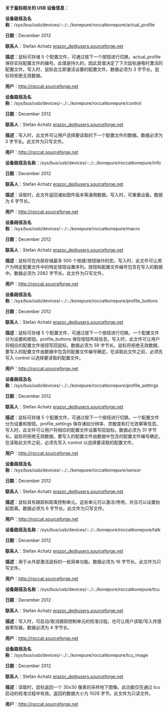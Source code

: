 **关于鼠标相关的 USB 设备信息：**

**设备路径及名称**：/sys/bus/usb/devices/<busnum>-<devnum>:<config num>.<interface num>/<hid-bus>:<vendor-id>:<product-id>.<num>/konepure/roccatkonepure<minor>/actual_profile

**日期**：December 2012

**联系人**：Stefan Achatz <erazor_de@users.sourceforge.net>

**描述**：鼠标可存储 5 个配置文件，可通过按下一个按钮进行切换。actual_profile 保存实际配置文件的编号。此值是持久的，因此其值决定了下次鼠标通电时激活的配置文件。写入时，鼠标会立即激活设置的配置文件。数据必须为 3 字节长。鼠标将拒绝无效数据。

**用户**：http://roccat.sourceforge.net

**设备路径及名称**：/sys/bus/usb/devices/<busnum>-<devnum>:<config num>.<interface num>/<hid-bus>:<vendor-id>:<product-id>.<num>/konepure/roccatkonepure<minor>/control

**日期**：December 2012

**联系人**：Stefan Achatz <erazor_de@users.sourceforge.net>

**描述**：写入时，此文件可让用户选择要读取的下一个配置文件的数据。数据必须为 3 字节长。此文件为只写文件。

**用户**：http://roccat.sourceforge.net

**设备路径及名称**：/sys/bus/usb/devices/<busnum>-<devnum>:<config num>.<interface num>/<hid-bus>:<vendor-id>:<product-id>.<num>/konepure/roccatkonepure<minor>/info

**日期**：December 2012

**联系人**：Stefan Achatz <erazor_de@users.sourceforge.net>

**描述**：读取时，此文件返回诸如固件版本等通用数据。写入时，可重置设备。数据为 6 字节长。

**用户**：http://roccat.sourceforge.net

**设备路径及名称**：/sys/bus/usb/devices/<busnum>-<devnum>:<config num>.<interface num>/<hid-bus>:<vendor-id>:<product-id>.<num>/konepure/roccatkonepure<minor>/macro

**日期**：December 2012

**联系人**：Stefan Achatz <erazor_de@users.sourceforge.net>

**描述**：鼠标可在内部存储最多 500 个按键/按钮操作的宏。写入时，此文件可让用户为特定配置文件中的特定按钮设置序列。按钮和配置文件编号包含在写入的数据中。数据必须为 2082 字节长。此文件为只写文件。

**用户**：http://roccat.sourceforge.net

**设备路径及名称**：/sys/bus/usb/devices/<busnum>-<devnum>:<config num>.<interface num>/<hid-bus>:<vendor-id>:<product-id>.<num>/konepure/roccatkonepure<minor>/profile_buttons

**日期**：December 2012

**联系人**：Stefan Achatz <erazor_de@users.sourceforge.net>

**描述**：鼠标可存储 5 个配置文件，可通过按下一个按钮进行切换。一个配置文件分为设置和按钮。profile_buttons 保存按钮布局信息。写入时，此文件可让用户将相应的配置文件按钮写回鼠标。数据必须为 59 字节长。鼠标将拒绝无效数据。要写入的配置文件由数据中包含的配置文件编号确定。在读取此文件之前，必须先写入 control 以选择要读取的配置文件。

**用户**：http://roccat.sourceforge.net

**设备路径及名称**：/sys/bus/usb/devices/<busnum>-<devnum>:<config num>.<interface num>/<hid-bus>:<vendor-id>:<product-id>.<num>/konepure/roccatkonepure<minor>/profile_settings

**日期**：December 2012

**联系人**：Stefan Achatz <erazor_de@users.sourceforge.net>

**描述**：鼠标可存储 5 个配置文件，可通过按下一个按钮进行切换。一个配置文件分为设置和按钮。profile_settings 保存诸如分辨率、灵敏度和灯光效果等信息。写入时，此文件可让用户将相应的配置文件设置写回鼠标。数据必须为 31 字节长。鼠标将拒绝无效数据。要写入的配置文件由数据中包含的配置文件编号确定。在读取此文件之前，必须先写入 control 以选择要读取的配置文件。

**用户**：http://roccat.sourceforge.net

**设备路径及名称**：/sys/bus/usb/devices/<busnum>-<devnum>:<config num>.<interface num>/<hid-bus>:<vendor-id>:<product-id>.<num>/konepure/roccatkonepure<minor>/sensor

**日期**：December 2012

**联系人**：Stefan Achatz <erazor_de@users.sourceforge.net>

**描述**：鼠标具有跟踪和距离控制单元。这些单元可以激活/停用，并且可以设置抬起距离。数据必须为 6 字节长。此文件为只写文件。

**用户**：http://roccat.sourceforge.net

**设备路径及名称**：/sys/bus/usb/devices/<busnum>-<devnum>:<config num>.<interface num>/<hid-bus>:<vendor-id>:<product-id>.<num>/konepure/roccatkonepure<minor>/talk

**日期**：December 2012

**联系人**：Stefan Achatz <erazor_de@users.sourceforge.net>

**描述**：用于从外部激活鼠标的一些简单功能。数据必须为 16 字节长。此文件为只写文件。

**用户**：http://roccat.sourceforge.net

**设备路径及名称**：/sys/bus/usb/devices/<busnum>-<devnum>:<config num>.<interface num>/<hid-bus>:<vendor-id>:<product-id>.<num>/konepure/roccatkonepure<minor>/tcu

**日期**：December 2012

**联系人**：Stefan Achatz <erazor_de@users.sourceforge.net>

**描述**：写入时，可启动/取消跟踪控制单元的校准过程。也可让用户读取/写入传感器寄存器。数据必须为 4 字节长。

**用户**：http://roccat.sourceforge.net

**设备路径及名称**：/sys/bus/usb/devices/<busnum>-<devnum>:<config num>.<interface num>/<hid-bus>:<vendor-id>:<product-id>.<num>/konepure/roccatkonepure<minor>/tcu_image

**日期**：December 2012

**联系人**：Stefan Achatz <erazor_de@users.sourceforge.net>

**描述**：读取时，鼠标返回一个 30x30 像素的采样地下图像。此功能仅在通过 tcu 启动的校准过程中有效。返回的数据大小为 1028 字节。此文件为只读文件。

**用户**：http://roccat.sourceforge.net